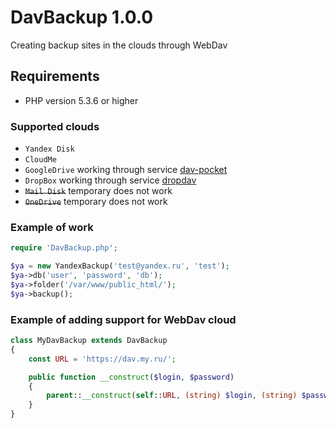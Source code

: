DavBackup 1.0.0
===============

Creating backup sites in the clouds through WebDav


## Requirements
* PHP version 5.3.6 or higher

### Supported clouds
* `Yandex Disk`
* `CloudMe`
* `GoogleDrive` working through service [dav-pocket](https://dav-pocket.appspot.com/)
* `DropBox` working through service [dropdav](https://www.dropdav.com/)
* ~~`Mail Disk`~~ temporary does not work
* ~~`OneDrive`~~ temporary does not work

### Example of work
```php
require 'DavBackup.php';

$ya = new YandexBackup('test@yandex.ru', 'test');
$ya->db('user', 'password', 'db');
$ya->folder('/var/www/public_html/');
$ya->backup();
```
### Example of adding support for WebDav cloud
```php
class MyDavBackup extends DavBackup
{
    const URL = 'https://dav.my.ru/';

    public function __construct($login, $password)
    {
        parent::__construct(self::URL, (string) $login, (string) $password);
    }
}
```
